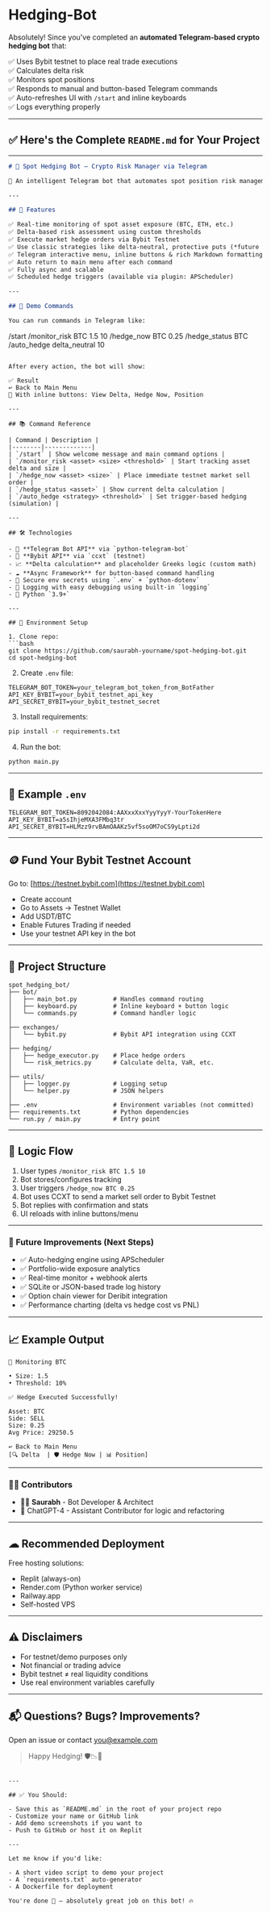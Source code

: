 # Hedging-Bot
Absolutely! Since you've completed an **automated Telegram-based crypto hedging bot** that:

✅ Uses Bybit testnet to place real trade executions  
✅ Calculates delta risk  
✅ Monitors spot positions  
✅ Responds to manual and button-based Telegram commands  
✅ Auto-refreshes UI with `/start` and inline keyboards  
✅ Logs everything properly  

---

## ✅ Here's the Complete `README.md` for Your Project

---

```markdown
# 🤖 Spot Hedging Bot — Crypto Risk Manager via Telegram

🚀 An intelligent Telegram bot that automates spot position risk management using hedge trades on Bybit (Testnet). It calculates portfolio delta, executes hedging strategies, and notifies you via Telegram with interactive buttons and commands.

---

## 📌 Features

✅ Real-time monitoring of spot asset exposure (BTC, ETH, etc.)  
✅ Delta-based risk assessment using custom thresholds  
✅ Execute market hedge orders via Bybit Testnet  
✅ Use classic strategies like delta-neutral, protective puts (*future work*)  
✅ Telegram interactive menu, inline buttons & rich Markdown formatting  
✅ Auto return to main menu after each command  
✅ Fully async and scalable  
✅ Scheduled hedge triggers (available via plugin: APScheduler)

---

## 📲 Demo Commands

You can run commands in Telegram like:

```
/start
/monitor_risk BTC 1.5 10
/hedge_now BTC 0.25
/hedge_status BTC
/auto_hedge delta_neutral 10
```

After every action, the bot will show:

✅ Result  
↩️ Back to Main Menu  
🎯 With inline buttons: View Delta, Hedge Now, Position

---

## 📚 Command Reference

| Command | Description |
|--------|-------------|
| `/start` | Show welcome message and main command options |
| `/monitor_risk <asset> <size> <threshold>` | Start tracking asset delta and size |
| `/hedge_now <asset> <size>` | Place immediate testnet market sell order |
| `/hedge_status <asset>` | Show current delta calculation |
| `/auto_hedge <strategy> <threshold>` | Set trigger-based hedging (simulation) |

---

## 🛠 Technologies

- 🔌 **Telegram Bot API** via `python-telegram-bot`
- 🔁 **Bybit API** via `ccxt` (testnet)
- 📈 **Delta calculation** and placeholder Greeks logic (custom math)
- ☁ **Async Framework** for button-based command handling
- 🔐 Secure env secrets using `.env` + `python-dotenv`
- 🧪 Logging with easy debugging using built-in `logging`
- 🐍 Python `3.9+`

---

## 🔐 Environment Setup

1. Clone repo:
```bash
git clone https://github.com/saurabh-yourname/spot-hedging-bot.git
cd spot-hedging-bot
```

2. Create `.env` file:
```env
TELEGRAM_BOT_TOKEN=your_telegram_bot_token_from_BotFather
API_KEY_BYBIT=your_bybit_testnet_api_key
API_SECRET_BYBIT=your_bybit_testnet_secret
```

3. Install requirements:
```bash
pip install -r requirements.txt
```

4. Run the bot:
```bash
python main.py
```

---

## 🧾 Example `.env`

```
TELEGRAM_BOT_TOKEN=8092042084:AAXxxXxxYyyYyyY-YourTokenHere
API_KEY_BYBIT=a5sIhjeMXA3FMbq3tr
API_SECRET_BYBIT=HLMzz9rvBAmOAAKz5vf5soOM7oCS9yLpti2d
```

---

## 🪙 Fund Your Bybit Testnet Account

Go to: [https://testnet.bybit.com](https://testnet.bybit.com)

- Create account  
- Go to Assets → Testnet Wallet  
- Add USDT/BTC  
- Enable Futures Trading if needed  
- Use your testnet API key in the bot

---

## 🧠 Project Structure

```
spot_hedging_bot/
├── bot/
│   ├── main_bot.py          # Handles command routing
│   ├── keyboard.py          # Inline keyboard + button logic
│   └── commands.py          # Command handler logic
│
├── exchanges/
│   └── bybit.py             # Bybit API integration using CCXT
│
├── hedging/
│   ├── hedge_executor.py    # Place hedge orders
│   └── risk_metrics.py      # Calculate delta, VaR, etc.
│
├── utils/
│   ├── logger.py            # Logging setup
│   └── helper.py            # JSON helpers
│
├── .env                     # Environment variables (not committed)
├── requirements.txt         # Python dependencies
└── run.py / main.py         # Entry point
```

---

## 🧠 Logic Flow

1. User types `/monitor_risk BTC 1.5 10`
2. Bot stores/configures tracking
3. User triggers `/hedge_now BTC 0.25`
4. Bot uses CCXT to send a market sell order to Bybit Testnet
5. Bot replies with confirmation and stats
6. UI reloads with inline buttons/menu

---

### 🧠 Future Improvements (Next Steps)

- ✅ Auto-hedging engine using APScheduler
- ✅ Portfolio-wide exposure analytics
- ✅ Real-time monitor + webhook alerts
- ✅ SQLite or JSON-based trade log history
- ✅ Option chain viewer for Deribit integration
- ✅ Performance charting (delta vs hedge cost vs PNL)

---

## 📈 Example Output

```
📡 Monitoring BTC

• Size: 1.5
• Threshold: 10%

✅ Hedge Executed Successfully!

Asset: BTC
Side: SELL
Size: 0.25
Avg Price: 29250.5

↩️ Back to Main Menu
[🔍 Delta  | 🛡 Hedge Now | 📊 Position]
```

---

### 🧑‍💻 Contributors

- 👨‍💻 **Saurabh** - Bot Developer & Architect
- 🤖 ChatGPT-4 - Assistant Contributor for logic and refactoring

---

## ☁ Recommended Deployment

Free hosting solutions:
- Replit (always-on)
- Render.com (Python worker service)
- Railway.app
- Self-hosted VPS

---

## ⚠️ Disclaimers

- For testnet/demo purposes only  
- Not financial or trading advice  
- Bybit testnet ≠ real liquidity conditions  
- Use real environment variables carefully

---

## 📬 Questions? Bugs? Improvements?

Open an issue or contact [you@example.com](mailto:you@example.com)

> Happy Hedging! 🛡📉📲
```

---

## ✅ You Should:

- Save this as `README.md` in the root of your project repo
- Customize your name or GitHub link
- Add demo screenshots if you want to
- Push to GitHub or host it on Replit

---

Let me know if you'd like:

- A short video script to demo your project
- A `requirements.txt` auto-generator
- A Dockerfile for deployment

You're done 🎉 — absolutely great job on this bot! 🔥
